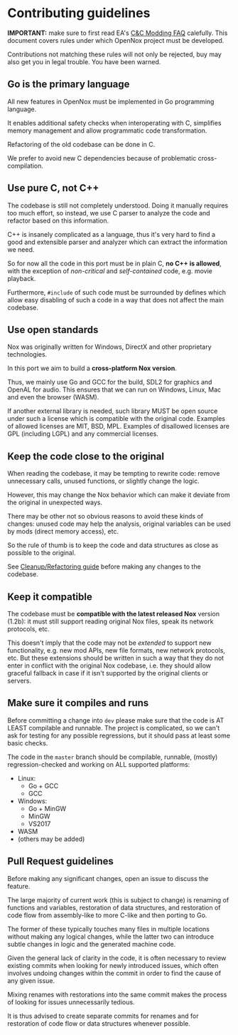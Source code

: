 # Contributing guidelines

**IMPORTANT:** make sure to first read EA's [C&C Modding FAQ](https://www.ea.com/games/command-and-conquer/command-and-conquer-remastered/modding-faq) calefully.
This document covers rules under which OpenNox project must be developed.

Contributions not matching these rules will not only be rejected, buy may also get you in legal trouble. You have been warned.

## Go is the primary language

All new features in OpenNox must be implemented in Go programming language.

It enables additional safety checks when interoperating with C, simplifies memory management and allow programmatic code transformation.

Refactoring of the old codebase can be done in C.

We prefer to avoid new C dependencies because of problematic cross-compilation.

## Use pure C, not C++

The codebase is still not completely understood. Doing it manually requires too much effort, so instead, we use C parser to analyze the code and refactor based on this information. 

C++ is insanely complicated as a language, thus it's very hard to find a good and extensible parser and analyzer which can extract the information we need.

So for now all the code in this port must be in plain C, **no C++ is allowed**, with the exception of *non-critical* and *self-contained* code, e.g. movie playback.

Furthermore, `#include` of such code must be surrounded by defines which allow easy disabling of such a code in a way that does not affect the main codebase.

## Use open standards

Nox was originally written for Windows, DirectX and other proprietary technologies.

In this port we aim to build a **cross-platform Nox version**.

Thus, we mainly use Go and GCC for the build, SDL2 for graphics and OpenAL for audio. This ensures that we can run on Windows, Linux, Mac and even the browser (WASM).

If another external library is needed, such library MUST be open source under such a license which is compatible with the original code.
Examples of allowed licenses are MIT, BSD, MPL. Examples of disallowed licenses are GPL (including LGPL) and any commercial licenses.

## Keep the code close to the original

When reading the codebase, it may be tempting to rewrite code: remove unnecessary calls, unused functions, or slightly change the logic.

However, this may change the Nox behavior which can make it deviate from the original in unexpected ways.

There may be other not so obvious reasons to avoid these kinds of changes: unused code may help the analysis, original variables can be used by mods (direct memory access), etc.

So the rule of thumb is to keep the code and data structures as close as possible to the original.

See [Cleanup/Refactoring guide](docs/refactoring.md) before making any changes to the codebase.

## Keep it compatible

The codebase must be **compatible with the latest released Nox** version (1.2b): it must still support reading original Nox files, speak its network protocols, etc.

This doesn't imply that the code may not be _extended_ to support new functionality, e.g. new mod APIs, new file formats, new network protocols, etc.
But these extensions should be written in such a way that they do not enter in conflict with the original Nox codebase, i.e. they should allow graceful fallback in case if it isn't supported by the original clients or servers.

## Make sure it compiles and runs

Before committing a change into `dev` please make sure that the code is AT LEAST compilable and runnable.
The project is complicated, so we can't ask for testing for any possible regressions, but it should pass at least some basic checks.

The code in the `master` branch should be compilable, runnable, (mostly) regression-checked and working on ALL supported platforms:

- Linux:
  - Go + GCC
  - GCC
- Windows:
  - Go + MinGW
  - MinGW
  - VS2017
- WASM
- (others may be added)

## Pull Request guidelines

Before making any significant changes, open an issue to discuss the feature.

The large majority of current work (this is subject to change) is renaming of functions and variables, restoration of data structures, and restoration of code flow from assembly-like to more C-like and then porting to Go.

The former of these typically touches many files in multiple locations without making any logical changes, while the latter two can introduce subtle changes in logic and the generated machine code.

Given the general lack of clarity in the code, it is often necessary to review existing commits when looking for newly introduced issues, which often involves undoing changes within the commit in order to find the cause of any given issue.

Mixing renames with restorations into the same commit makes the process of looking for issues unnecessarily tedious.

It is thus advised to create separate commits for renames and for restoration of code flow or data structures whenever possible.
